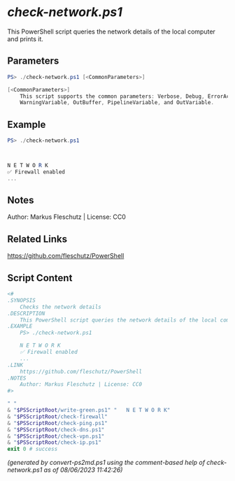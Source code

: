*check-network.ps1*
================

This PowerShell script queries the network details of the local computer and prints it.

Parameters
----------
```powershell
PS> ./check-network.ps1 [<CommonParameters>]

[<CommonParameters>]
    This script supports the common parameters: Verbose, Debug, ErrorAction, ErrorVariable, WarningAction, 
    WarningVariable, OutBuffer, PipelineVariable, and OutVariable.
```

Example
-------
```powershell
PS> ./check-network.ps1



N E T W O R K
✅ Firewall enabled
...

```

Notes
-----
Author: Markus Fleschutz | License: CC0

Related Links
-------------
https://github.com/fleschutz/PowerShell

Script Content
--------------
```powershell
<#
.SYNOPSIS
	Checks the network details
.DESCRIPTION
	This PowerShell script queries the network details of the local computer and prints it.
.EXAMPLE
	PS> ./check-network.ps1

	N E T W O R K
	✅ Firewall enabled
	...
.LINK
	https://github.com/fleschutz/PowerShell
.NOTES
	Author: Markus Fleschutz | License: CC0
#>

" "
& "$PSScriptRoot/write-green.ps1" "   N E T W O R K"
& "$PSScriptRoot/check-firewall"
& "$PSScriptRoot/check-ping.ps1"
& "$PSScriptRoot/check-dns.ps1"
& "$PSScriptRoot/check-vpn.ps1"
& "$PSScriptRoot/check-ip.ps1"
exit 0 # success
```

*(generated by convert-ps2md.ps1 using the comment-based help of check-network.ps1 as of 08/06/2023 11:42:26)*
